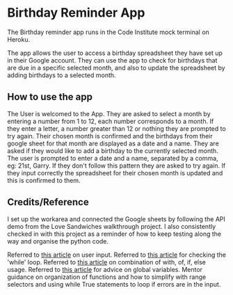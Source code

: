 # Birthday Reminder App

The Birthday reminder app runs in the Code Institute mock terminal on Heroku.

The app allows the user to access a birthday spreadsheet they have set up in their Google account. They can use the app to check for birthdays that are due in a specific selected month, and also to update the spreadsheet by adding birthdays to a selected month.

## How to use the app

The User is welcomed to the App.
They are asked to select a month by entering a number from 1 to 12, each number corresponds to a month.
If they enter a letter, a number greater than 12 or nothing they are prompted to try again.
Their chosen month is confirmed and the birthdays from their google sheet for that month are displayed as a date and a name.
They are asked if they would like to add a birthday to the currently selected month.
The user is prompted to enter a date and a name, separated by a comma, eg: 21st, Garry.
If they don't follow this pattern they are asked to try again.
If they input correctly the spreadsheet for their chosen month is updated and this is confirmed to them.

## Credits/Reference

I set up the workarea and connected the Google sheets by following the API demo from the Love Sandwiches walkthrough project. I also consistently checked in with this project as a reminder of how to keep testing along the way and organise the python code.

Referred to [this article](https://www.knowledgehut.com/blog/programming/user-input-in-python) on user input.
Referred to [this article](https://www.toolsqa.com/python/python-while-loop/) for checking the 'while' loop.
Referred to [this article](https://stackoverflow.com/questions/20652527/python-try-except-with-of-if-else) on combination of with, of, if, else usage.
Referred to [this article](https://www.geeksforgeeks.org/how-to-use-a-variable-from-another-function-in-python/) for advice on global variables.
Mentor guidance on organization of functions and how to simplify with range selectors and using while True statements to loop if errors are in the input.

